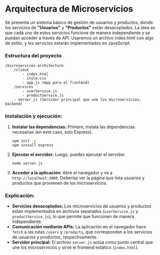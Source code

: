 # Arquitectura de Microservicios

Se presenta un sistema básico de gestión de usuarios y productos, donde los servicios de **"Usuarios"** y **"Productos"** están desacoplados. La idea es que cada uno de estos servicios funcione de manera independiente y se puedan acceder a través de API. Usaremos un archivo index.html con algo de estilo, y los servicios estarán implementados en JavaScript.

### Estructura del proyecto
```
/microservices-architecture
    /client
        - index.html
        - style.css
        - app.js (App para el frontend)
    /services
        - userService.js
        - productService.js
    - server.js (Servidor principal que une los microservicios, backend)
```
### Instalación y ejecución:
1. **Instalar las dependencias:**
   Primero, instala las dependencias necesarias (en este caso, solo Express).

   ```bash
   npm init -y
   npm install express
   ```

2. **Ejecutar el servidor:**
   Luego, puedes ejecutar el servidor.

   ```bash
   node server.js
   ```

3. **Acceder a la aplicación:**
   Abre el navegador y ve a `http://localhost:3000`. Deberías ver la página que lista usuarios y productos que provienen de los microservicios.

### Explicación:
- **Servicios desacoplados:** Los microservicios de usuarios y productos están implementados en archivos separados (`userService.js` y `productService.js`), lo que permite que funcionen de manera independiente.
- **Comunicación mediante APIs:** La aplicación en el navegador hace `fetch` a las rutas `/users` y `/products`, que corresponden a los servicios de usuarios y productos, respectivamente.
- **Servidor principal:** El archivo `server.js` actúa como punto central que une los microservicios y sirve el frontend estático (`index.html`).
